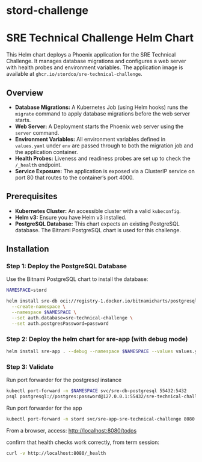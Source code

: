 # stord-challenge
# SRE Technical Challenge Helm Chart

This Helm chart deploys a Phoenix application for the SRE Technical Challenge. It manages database migrations and configures a web server with health probes and environment variables. The application image is available at `ghcr.io/stordco/sre-technical-challenge`.

## Overview

- **Database Migrations:** A Kubernetes Job (using Helm hooks) runs the `migrate` command to apply database migrations before the web server starts.
- **Web Server:** A Deployment starts the Phoenix web server using the `server` command.
- **Environment Variables:** All environment variables defined in `values.yaml` under `env` are passed through to both the migration job and the application container.
- **Health Probes:** Liveness and readiness probes are set up to check the `/_health` endpoint.
- **Service Exposure:** The application is exposed via a ClusterIP service on port 80 that routes to the container’s port 4000.

## Prerequisites

- **Kubernetes Cluster:** An accessible cluster with a valid `kubeconfig`.
- **Helm v3:** Ensure you have Helm v3 installed.
- **PostgreSQL Database:** This chart expects an existing PostgreSQL database. The Bitnami PostgreSQL chart is used for this challenge.

## Installation

### Step 1: Deploy the PostgreSQL Database

Use the Bitnami PostgreSQL chart to install the database:

```bash
NAMESPACE=stord

helm install sre-db oci://registry-1.docker.io/bitnamicharts/postgresql \
  --create-namespace \
  --namespace $NAMESPACE \
  --set auth.database=sre-technical-challenge \
  --set auth.postgresPassword=password
```

### Step 2: Deploy the helm chart for sre-app (with debug mode)

```bash
helm install sre-app . --debug --namespace $NAMESPACE --values values.yaml
```

### Step 3: Validate

Run port forwarder for the postgresql instance

```bash
kubectl port-forward -n $NAMESPACE svc/sre-db-postgresql 55432:5432
psql postgresql://postgres:password@127.0.0.1:55432/sre-technical-challenge
```

Run port forwarder for the app
```bash
kubectl port-forward -n stord svc/sre-app-sre-technical-challenge 8080:80
```

From a browser, access:
<http://localhost:8080/todos>

confirm that health checks work correctly, from term session:
```bash
curl -v http://localhost:8080/_health
```